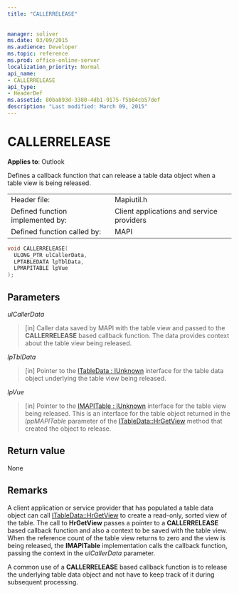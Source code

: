 ```yaml
---
title: "CALLERRELEASE"
 
 
manager: soliver
ms.date: 03/09/2015
ms.audience: Developer
ms.topic: reference
ms.prod: office-online-server
localization_priority: Normal
api_name:
- CALLERRELEASE
api_type:
- HeaderDef
ms.assetid: 80ba893d-3380-4db1-9175-f5b84cb57def
description: "Last modified: March 09, 2015"
---
```


# CALLERRELEASE

  
  
**Applies to**: Outlook 
  
Defines a callback function that can release a table data object when a table view is being released. 
  
|||
|:-----|:-----|
|Header file:  <br/> |Mapiutil.h  <br/> |
|Defined function implemented by:  <br/> |Client applications and service providers  <br/> |
|Defined function called by:  <br/> |MAPI  <br/> |
   
```cpp
void CALLERRELEASE(
  ULONG_PTR ulCallerData,
  LPTABLEDATA lpTblData,
  LPMAPITABLE lpVue
);
```

## Parameters

 _ulCallerData_
  
> [in] Caller data saved by MAPI with the table view and passed to the **CALLERRELEASE** based callback function. The data provides context about the table view being released. 
    
 _lpTblData_
  
> [in] Pointer to the [ITableData : IUnknown](itabledataiunknown.md) interface for the table data object underlying the table view being released. 
    
 _lpVue_
  
> [in] Pointer to the [IMAPITable : IUnknown](imapitableiunknown.md) interface for the table view being released. This is an interface for the table object returned in the  _lppMAPITable_ parameter of the [ITableData::HrGetView](itabledata-hrgetview.md) method that created the object to release. 
    
## Return value

None 
  
## Remarks

A client application or service provider that has populated a table data object can call [ITableData::HrGetView](itabledata-hrgetview.md) to create a read-only, sorted view of the table. The call to **HrGetView** passes a pointer to a **CALLERRELEASE** based callback function and also a context to be saved with the table view. When the reference count of the table view returns to zero and the view is being released, the **IMAPITable** implementation calls the callback function, passing the context in the  _ulCallerData_ parameter. 
  
A common use of a **CALLERRELEASE** based callback function is to release the underlying table data object and not have to keep track of it during subsequent processing. 
  

